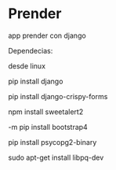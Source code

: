 # Prender
app prender con django

Dependecias:

desde linux

pip install django

pip install django-crispy-forms

npm install sweetalert2

-m pip install bootstrap4

pip install psycopg2-binary

sudo apt-get install libpq-dev


